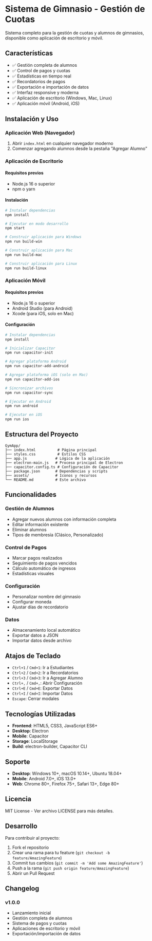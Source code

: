 # Sistema de Gimnasio - Gestión de Cuotas

Sistema completo para la gestión de cuotas y alumnos de gimnasios, disponible como aplicación de escritorio y móvil.

## Características

- ✅ Gestión completa de alumnos
- ✅ Control de pagos y cuotas
- ✅ Estadísticas en tiempo real
- ✅ Recordatorios de pagos
- ✅ Exportación e importación de datos
- ✅ Interfaz responsive y moderna
- ✅ Aplicación de escritorio (Windows, Mac, Linux)
- ✅ Aplicación móvil (Android, iOS)

## Instalación y Uso

### Aplicación Web (Navegador)
1. Abrir `index.html` en cualquier navegador moderno
2. Comenzar agregando alumnos desde la pestaña "Agregar Alumno"

### Aplicación de Escritorio

#### Requisitos previos
- Node.js 16 o superior
- npm o yarn

#### Instalación
```bash
# Instalar dependencias
npm install

# Ejecutar en modo desarrollo
npm start

# Construir aplicación para Windows
npm run build-win

# Construir aplicación para Mac
npm run build-mac

# Construir aplicación para Linux
npm run build-linux
```

### Aplicación Móvil

#### Requisitos previos
- Node.js 16 o superior
- Android Studio (para Android)
- Xcode (para iOS, solo en Mac)

#### Configuración
```bash
# Instalar dependencias
npm install

# Inicializar Capacitor
npm run capacitor-init

# Agregar plataforma Android
npm run capacitor-add-android

# Agregar plataforma iOS (solo en Mac)
npm run capacitor-add-ios

# Sincronizar archivos
npm run capacitor-sync

# Ejecutar en Android
npm run android

# Ejecutar en iOS
npm run ios
```

## Estructura del Proyecto

```
GymApp/
├── index.html          # Página principal
├── styles.css          # Estilos CSS
├── app.js             # Lógica de la aplicación
├── electron-main.js   # Proceso principal de Electron
├── capacitor.config.ts # Configuración de Capacitor
├── package.json       # Dependencias y scripts
├── assets/            # Iconos y recursos
└── README.md          # Este archivo
```

## Funcionalidades

### Gestión de Alumnos
- Agregar nuevos alumnos con información completa
- Editar información existente
- Eliminar alumnos
- Tipos de membresía (Clásico, Personalizado)

### Control de Pagos
- Marcar pagos realizados
- Seguimiento de pagos vencidos
- Cálculo automático de ingresos
- Estadísticas visuales

### Configuración
- Personalizar nombre del gimnasio
- Configurar moneda
- Ajustar días de recordatorio

### Datos
- Almacenamiento local automático
- Exportar datos a JSON
- Importar datos desde archivo

## Atajos de Teclado

- `Ctrl+1` / `Cmd+1`: Ir a Estudiantes
- `Ctrl+2` / `Cmd+2`: Ir a Recordatorios  
- `Ctrl+3` / `Cmd+3`: Ir a Agregar Alumno
- `Ctrl+,` / `Cmd+,`: Abrir Configuración
- `Ctrl+E` / `Cmd+E`: Exportar Datos
- `Ctrl+I` / `Cmd+I`: Importar Datos
- `Escape`: Cerrar modales

## Tecnologías Utilizadas

- **Frontend**: HTML5, CSS3, JavaScript ES6+
- **Desktop**: Electron
- **Mobile**: Capacitor
- **Storage**: LocalStorage
- **Build**: electron-builder, Capacitor CLI

## Soporte

- **Desktop**: Windows 10+, macOS 10.14+, Ubuntu 18.04+
- **Mobile**: Android 7.0+, iOS 13.0+
- **Web**: Chrome 80+, Firefox 75+, Safari 13+, Edge 80+

## Licencia

MIT License - Ver archivo LICENSE para más detalles.

## Desarrollo

Para contribuir al proyecto:

1. Fork el repositorio
2. Crear una rama para tu feature (`git checkout -b feature/AmazingFeature`)
3. Commit tus cambios (`git commit -m 'Add some AmazingFeature'`)
4. Push a la rama (`git push origin feature/AmazingFeature`)
5. Abrir un Pull Request

## Changelog

### v1.0.0
- Lanzamiento inicial
- Gestión completa de alumnos
- Sistema de pagos y cuotas
- Aplicaciones de escritorio y móvil
- Exportación/importación de datos

